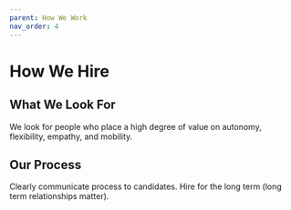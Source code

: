 ```yaml
---
parent: How We Work
nav_order: 4
---
```

# How We Hire

## What We Look For
We look for people who place a high degree of value on autonomy, flexibility, empathy, and mobility.

## Our Process
Clearly communicate process to candidates.  Hire for the long term (long term relationships matter).